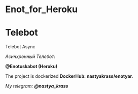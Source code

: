 # Enot_for_Heroku

# Telebot

Telebot Async

*Асинхронный Телебот*: 

**@Enotuskabot (Heroku)** 



The project is dockerized **DockerHub: nastyakrass/enotyar**. 




*My telegram: **@nastya_krass***

